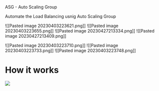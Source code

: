 ASG - Auto Scaling Group

Automate the Load Balancing usnig Auto Scaling Group

![[Pasted image 20230403223621.png]]
![[Pasted image 20230403223655.png]]
![[Pasted image 20230427213334.png]]
![[Pasted image 20230427213409.png]]

![[Pasted image 20230403223710.png]]
![[Pasted image 20230403223733.png]]
![[Pasted image 20230403223748.png]]


# How it works

![](https://d1.awsstatic.com/product-marketing/AutoScaling/aws-auto-scaling-how-it-works-diagram.d42779c774d634883bdcd0463de7bd86f6e2231d.png)

